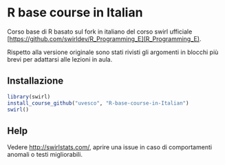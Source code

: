 #  R base course in Italian

Corso base di R basato sul fork in italiano del corso swirl ufficiale [https://github.com/swirldev/R_Programming_E](R_Programming_E).

Rispetto alla versione originale sono stati rivisti gli argomenti in blocchi più brevi per adattarsi alle lezioni in aula.

## Installazione

```r
library(swirl)
install_course_github("uvesco", "R-base-course-in-Italian")
swirl()
```

## Help

Vedere http://swirlstats.com/, aprire una issue in caso di comportamenti anomali o testi migliorabili.
